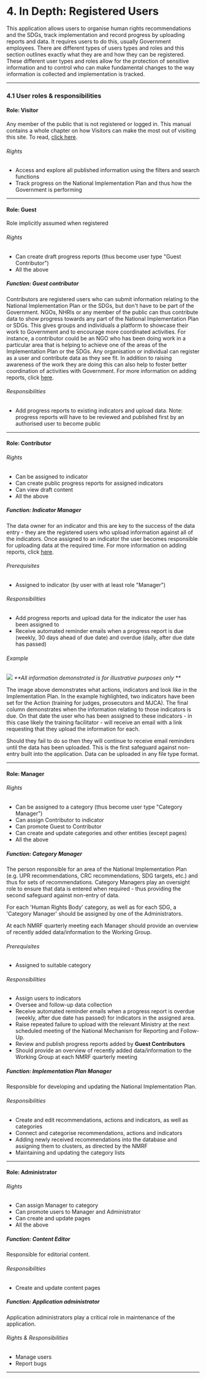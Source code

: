 # 4. In Depth: Registered Users

This application allows users to organise human rights recommendations and the SDGs, track implementation and record progress by uploading reports and data. It requires users to do this, usually Government employees. There are different types of users types and roles and this section outlines exactly what they are and how they can be registered. These different user types and roles allow for the protection of sensitive information and to control who can make fundamental changes to the way information is collected and implementation is tracked.

---

### 4.1 User roles & responsibilities

#### Role: Visitor

Any member of the public that is not registered or logged in. This manual contains a whole chapter on how Visitors can make the most out of visiting this site. To read, [click here](../visitors/using-as-a-visitor.md).

###### Rights

* Access and explore all published information using the filters and search functions
* Track progress on the National Implementation Plan and thus how the Government is performing

---

#### Role: Guest

Role implicitly assumed when registered

###### Rights

* Can create draft progress reports \(thus become user type "Guest Contributor"\)
* All the above

##### Function: Guest contributor

Contributors are registered users who can submit information relating to the National Implementation Plan or the SDGs, but don't have to be part of the Government. NGOs, NHRIs or any member of the public can thus contribute data to show progress towards any part of the National Implementation Plan or SDGs. This gives groups and individuals a platform to showcase their work to Government and to encourage more coordinated activities. For instance, a contributor could be an NGO who has been doing work in a particular area that is helping to achieve one of the areas of the Implementation Plan or the SDGs. Any organisation or individual can register as a user and contribute data as they see fit. In addition to raising awareness of the work they are doing this can also help to foster better coordination of activities with Government. For more information on adding reports, click [here](../howto/reporting-and-follow-up.md).

###### Responsibilities

* Add progress reports to existing indicators and upload data. Note: progress reports will have to be reviewed and published first by an authorised user to become public

---

#### Role: Contributor

###### Rights

* Can be assigned to indicator
* Can create public progress reports for assigned indicators
* Can view draft content
* All the above

##### Function: Indicator Manager

The data owner for an indicator and this are key to the success of the data entry - they are the registered users who upload information against all of the indicators. Once assigned to an indicator the user becomes responsible for uploading data at the required time. For more information on adding reports, click [here](../howto/reporting-and-follow-up.md).

###### Prerequisites

* Assigned to indicator \(by user with at least role "Manager"\)

###### Responsibilities

* Add progress reports and upload data for the indicator the user has been assigned to
* Receive automated reminder emails when a progress report is due \(weekly, 30 days ahead of due date\) and overdue \(daily, after due date has passed\)

###### Example

![](assets/Implementation_Plan.png) 
_\*\*All information demonstrated is for illustrative purposes only \*\*_

The image above demonstrates what actions, indicators and look like in the Implementation Plan. In the example highlighted, two indicators have been set for the Action \(training for judges, prosecutors and MJCA\). The final column demonstrates when the information relating to those indicators is due. On that date the user who has been assigned to these indicators - in this case likely the training facilitator - will receive an email with a link requesting that they upload the information for each.

Should they fail to do so then they will continue to receive email reminders until the data has been uploaded. This is the first safeguard against non-entry built into the application. Data can be uploaded in any file type format.

---

#### Role: Manager

###### Rights

* Can be assigned to a category \(thus become user type "Category Manager"\)
* Can assign Contributor to indicator
* Can promote Guest to Contributor
* Can create and update categories and other entities \(except pages\)
* All the above

##### Function: Category Manager

The person responsible for an area of the National Implementation Plan \(e.g. UPR recommendations, CRC recommendations, SDG targets, etc.\) and thus for sets of recommendations. Category Managers play an oversight role to ensure that data is entered when required - thus providing the second safeguard against non-entry of data.

For each 'Human Rights Body' category, as well as for each SDG, a 'Category Manager' should be assigned by one of the Administrators.

At each NMRF quarterly meeting each Manager should provide an overview of recently added data/information to the Working Group.

###### Prerequisites

* Assigned to suitable category

###### Responsibilities

* Assign users to indicators
* Oversee and follow-up data collection
* Receive automated reminder emails when a progress report is overdue \(weekly, after due date has passed\) for indicators in the assigned area.
* Raise repeated failure to upload with the relevant Ministry at the next scheduled meeting of the National Mechanism for Reporting and Follow-Up.
* Review and publish progress reports added by **Guest Contributors**
* Should provide an overview of recently added data/information to the Working Group at each NMRF quarterly meeting

##### Function: Implementation Plan Manager

Responsible for developing and updating the National Implementation Plan.

###### Responsibilities

* Create and edit recommendations, actions and indicators, as well as categories
* Connect and categorise recommendations, actions and indicators
* Adding newly received recommendations into the database and assigning them to clusters, as directed by the NMRF
* Maintaining and updating the category lists

---

#### Role: Administrator

###### Rights

* Can assign Manager to category
* Can promote users to Manager and Administrator
* Can create and update pages
* All the above

##### Function: Content Editor

Responsible for editorial content.

###### Responsibilities

* Create and update content pages

##### Function: Application administrator

Application administrators play a critical role in maintenance of the application.

###### Rights & Responsibilities

* Manage users
* Report bugs

---


